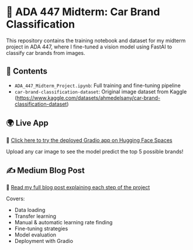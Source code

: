 # 🚗 ADA 447 Midterm: Car Brand Classification

This repository contains the training notebook and dataset for my midterm project in ADA 447, where I fine-tuned a vision model using FastAI to classify car brands from images.

## 📁 Contents

- `ADA_447_Midterm_Project.ipynb`: Full training and fine-tuning pipeline
- `car-brand-classification-dataset`: Original image dataset from Kaggle (https://www.kaggle.com/datasets/ahmedelsany/car-brand-classification-dataset)
  

## 🌍 Live App

🔗 [Click here to try the deployed Gradio app on Hugging Face Spaces](https://huggingface.co/spaces/brktn2003/car-brand-classifier)

Upload any car image to see the model predict the top 5 possible brands!

## ✍️ Medium Blog Post

📖 [Read my full blog post explaining each step of the project]([https://medium.com/your-medium-article-url](https://medium.com/@borakutun2003/fine-tuning-a-car-brand-classifier-with-fastai-and-gradio-1159501b6fee))

Covers:
- Data loading
- Transfer learning
- Manual & automatic learning rate finding
- Fine-tuning strategies
- Model evaluation
- Deployment with Gradio
